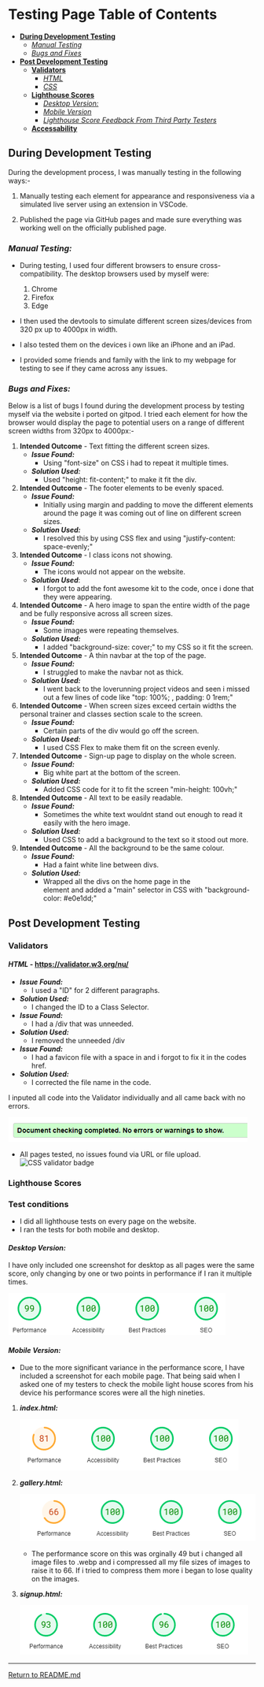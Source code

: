 # Testing Page Table of Contents
* [**During Development Testing**](#during-development-testing)
    * [*Manual Testing*](#manual-testing)
    * [*Bugs and Fixes*](#bugs-and-fixes)
* [**Post Development Testing**](#post-development-testing)
  * [**Validators**](#validators)
      * [*HTML*](#html---httpsvalidatorw3orgnu)
      * [*CSS*](#css---httpsjigsaww3orgcss-validator)
  * [**Lighthouse Scores**](#lighthouse-scores)
      * [*Desktop Version:*](#desktop-version)
      * [*Mobile Version*](#mobile-version)
      * [*Lighthouse Score Feedback From Third Party Testers*](#lighthouse-score-feedback-from-third-party-testers)
  * [**Accessability**](#accessability)

## **During Development Testing**
During the development process, I was manually testing in the following ways:-

1. Manually testing each element for appearance and responsiveness via a simulated live server using an extension in VSCode.
    
1. Published the page via GitHub pages and made sure everything was working well on the officially published page.

### ***Manual Testing:***
* During testing, I used four different browsers to ensure cross-compatibility. The desktop browsers used by myself were:

  1. Chrome
  2. Firefox
  3. Edge

* I then used the devtools to simulate different screen sizes/devices from 320 px up to 4000px in width. 
* I also tested them on the devices i own like an iPhone and an iPad.
* I provided some friends and family with the link to my webpage for testing to see if they came across any issues.

### ***Bugs and Fixes:***

Below is a list of bugs I found during the development process by testing myself via the website i ported on gitpod. I tried each element for how the browser would display the page to potential users on a range of different screen widths from 320px to 4000px:-

1. **Intended Outcome** - Text fitting the different screen sizes.
    * ***Issue Found:*** 
        * Using "font-size" on CSS i had to repeat it multiple times.
    * ***Solution Used:*** 
        * Used "height: fit-content;" to make it fit the div.
1. **Intended Outcome** - The footer elements to be evenly spaced.
    * ***Issue Found:*** 
        * Initially using margin and padding to move the different elements around the page it was coming out of line on different screen sizes.
    * ***Solution Used:***    
        * I resolved this by using CSS flex and using "justify-content: space-evenly;"
1. **Intended Outcome** - I class icons not showing.
    * ***Issue Found:*** 
        * The icons would not appear on the website.
    * ***Solution Used***:
        * I forgot to add the font awesome kit to the code, once i done that they were appearing.
1. **Intended Outcome** - A hero image to span the entire width of the page and be fully responsive across all screen sizes.
    * ***Issue Found:*** 
        * Some images were repeating themselves.
    * ***Solution Used:*** 
        * I added "background-size: cover;" to my CSS so it fit the screen.
1. **Intended Outcome** - A thin navbar at the top of the page.
    * ***Issue Found:*** 
        * I struggled to make the navbar not as thick.
    * ***Solution Used:***
        * I went back to the loverunning project videos and seen i missed out a few lines of code like "top: 100%; , padding: 0 1rem;"
1. **Intended Outcome** - When screen sizes exceed certain widths the personal trainer and classes section scale to the screen.
    * ***Issue Found:***
        * Certain parts of the div would go off the screen.
    * ***Solution Used:***
        * I used CSS Flex to make them fit on the screen evenly.
1. **Intended Outcome** - Sign-up page to display on the whole screen.
    * ***Issue Found:***
        * Big white part at the bottom of the screen.
    * ***Solution Used:***
        * Added CSS code for it to fit the screen "min-height: 100vh;"
1. **Intended Outcome** - All text to be easily readable.
    * ***Issue Found:***
        * Sometimes the white text wouldnt stand out enough to read it easily with the hero image.
    * ***Solution Used:***
        * Used CSS to add a background to the text so it stood out more.
1. **Intended Outcome** - All the background to be the same colour.
    * ***Issue Found:***
        * Had a faint white line between divs.
    * ***Solution Used:***
        * Wrapped all the divs on the home page in the <main> element and added a "main" selector in CSS with "background-color: #e0e1dd;"

## **Post Development Testing**
### **Validators**

#### ***HTML*** - https://validator.w3.org/nu/
* ***Issue Found:***
    * I used a "ID" for 2 different paragraphs.
* ***Solution Used:***
    * I changed the ID to a Class Selector.
* ***Issue Found:***
    * I had a /div that was unneeded.
* ***Solution Used:***
    * I removed the unneeded /div
* ***Issue Found:***
    * I had a favicon file with a space in and i forgot to fix it in the codes href.
* ***Solution Used:***
    * I corrected the file name in the code.

I inputed all code into the Validator individually and all came back with no errors.

![W3C markup validator](assets/images/W3C%20Validator.png)

* All pages tested, no issues found via URL or file upload.\
![CSS validator badge](https://jigsaw.w3.org/css-validator/images/vcss)

### **Lighthouse Scores**
### **Test conditions**
* I did all lighthouse tests on every page on the website.
* I ran the tests for both mobile and desktop.
#### ***Desktop Version:***
I have only included one screenshot for desktop as all pages were the same score, only changing by one or two points in performance if I ran it multiple times. 

![Desktop Lighthouse Score](assets/images/lighthouse-desktop.png)

#### ***Mobile Version:***

* Due to the more significant variance in the performance score, I have included a screenshot for each mobile page. That being said when I asked one of my testers to check the mobile light house scores from his device his performance scores were all the high nineties.

1. ***index.html:***

    ![Mobile Lighthouse Score for index.html](assets/images/lighthouse-mobile-homepage.png) 

2. ***gallery.html:***

    ![Mobile Lighthouse Score for gallery.html](assets/images/lighthouse-mobile-gallery.png)

    * The performance score on this was orginally 49 but i changed all image files to .webp and i compressed all my file sizes of images to raise it to 66. If i tried to compress them more i began to lose quality on the images.

3. ***signup.html:***

    ![Mobile Lighthouse Score for signup.html](assets/images/lighthouse-mobile-signup.png)
***
[Return to README.md](README.md)